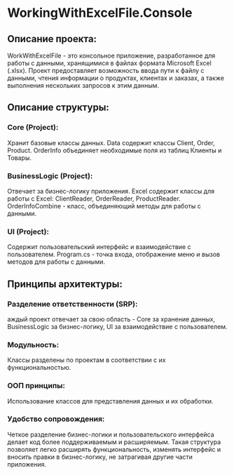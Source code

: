 # WorkingWithExcelFile.Console

## Описание проекта:
WorkWithExcelFile - это консольное приложение, разработанное для работы с данными, хранящимися в файлах формата Microsoft Excel (.xlsx). Проект предоставляет возможность ввода пути к файлу с данными, чтения информации о продуктах, клиентах и заказах, а также выполнения нескольких запросов к этим данным.

## Описание структуры:
### Core (Project):
Хранит базовые классы данных.
Data содержит классы Client, Order, Product.
OrderInfo объединяет необходимые поля из таблиц Клиенты и Товары.

### BusinessLogic (Project):
Отвечает за бизнес-логику приложения.
Excel содержит классы для работы с Excel: ClientReader, OrderReader, ProductReader.
OrderInfoCombine - класс, объединяющий методы для работы с данными.

### UI (Project):
Содержит пользовательский интерфейс и взаимодействие с пользователем.
Program.cs - точка входа, отображение меню и вызов методов для работы с данными.

## Принципы архитектуры:

### Разделение ответственности (SRP): 
аждый проект отвечает за свою область - Core за хранение данных, BusinessLogic за бизнес-логику, UI за взаимодействие с пользователем.
### Модульность: 
Классы разделены по проектам в соответствии с их функциональностью.
### ООП принципы: 
Использование классов для представления данных и их обработки.
### Удобство сопровождения: 
Четкое разделение бизнес-логики и пользовательского интерфейса делает код более поддерживаемым и расширяемым.
Такая структура позволяет легко расширять функциональность, изменять интерфейс и вносить правки в бизнес-логику, не затрагивая другие части приложения.
